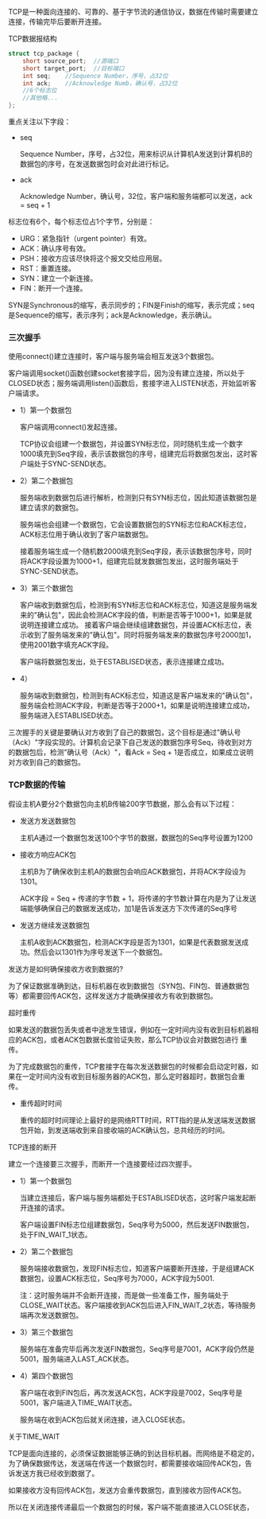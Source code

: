 TCP是一种面向连接的、可靠的、基于字节流的通信协议，数据在传输时需要建立连接，传输完毕后要断开连接。







TCP数据报结构

```c
struct tcp_package {
    short source_port;	//源端口
    short target_port;	//目标端口
    int seq;	//Sequence Number，序号，占32位
    int ack;	//Acknowledge Numb，确认号，占32位
    //6个标志位
    //其他略...
};
```

重点关注以下字段：

- seq

  Sequence Number，序号，占32位，用来标识从计算机A发送到计算机B的数据包的序号，在发送数据包时会对此进行标记。

- ack

  Acknowledge Number，确认号，32位，客户端和服务端都可以发送，ack = seq + 1

标志位有6个，每个标志位占1个字节，分别是：

-  URG：紧急指针（urgent pointer）有效。
-  ACK：确认序号有效。
-  PSH：接收方应该尽快将这个报文交给应用层。
-  RST：重置连接。
-  SYN：建立一个新连接。
-  FIN：断开一个连接。

SYN是Synchronous的缩写，表示同步的；FIN是Finish的缩写，表示完成；seq是Sequence的缩写，表示序列；ack是Acknowledge，表示确认。



### 三次握手

使用connect()建立连接时，客户端与服务端会相互发送3个数据包。

客户端调用socket()函数创建socket套接字后，因为没有建立连接，所以处于CLOSED状态；服务端调用listen()函数后，套接字进入LISTEN状态，开始监听客户端请求。

- 1）第一个数据包

  客户端调用connect()发起连接。

  TCP协议会组建一个数据包，并设置SYN标志位，同时随机生成一个数字1000填充到Seq字段，表示该数据包的序号，组建完后将数据包发出，这时客户端处于SYNC-SEND状态。

- 2）第二个数据包

  服务端收到数据包后进行解析，检测到只有SYN标志位，因此知道该数据包是建立请求的数据包。

  服务端也会组建一个数据包，它会设置数据包的SYN标志位和ACK标志位，ACK标志位用于确认收到了客户端数据包。

  接着服务端生成一个随机数2000填充到Seq字段，表示该数据包序号，同时将ACK字段设置为1000+1，组建完后就发数据包发出，这时服务端处于SYNC-SEND状态。

- 3）第三个数据包

  客户端收到数据包后，检测到有SYN标志位和ACK标志位，知道这是服务端发来的"确认包"，因此会检测ACK字段的值，判断是否等于1000+1，如果是就说明连接建立成功。
  接着客户端会继续组建数据包，并设置ACK标志位，表示收到了服务端发来的"确认包"。同时将服务端发来的数据包序号2000加1，使用2001数字填充ACK字段。

  客户端将数据包发出，处于ESTABLISED状态，表示连接建立成功。

- 4）

  服务端收到数据包，检测到有ACK标志位，知道这是客户端发来的"确认包"，服务端会检测ACK字段，判断是否等于2000+1，如果是说明连接建立成功，服务端进入ESTABLISED状态。

三次握手的关键是要确认对方收到了自己的数据包，这个目标是通过"确认号（Ack）"字段实现的。计算机会记录下自己发送的数据包序号Seq，待收到对方的数据包后，检测"确认号（Ack）"，看Ack = Seq + 1是否成立，如果成立说明对方收到自己的数据包。



### TCP数据的传输

假设主机A要分2个数据包向主机B传输200字节数据，那么会有以下过程：

- 发送方发送数据包

  主机A通过一个数据包发送100个字节的数据，数据包的Seq序号设置为1200

- 接收方响应ACK包

  主机B为了确保收到主机A的数据包会响应ACK数据包，并将ACK字段设为1301。

  ACK字段  = Seq + 传递的字节数 + 1，将传递的字节数计算在内是为了让发送端能够确保自己的数据发送成功，加1是告诉发送方下次传递的Seq序号

- 发送方继续发送数据包

  主机A收到ACK数据包，检测ACK字段是否为1301，如果是代表数据发送成功。然后会以1301作为序号发送下一个数据包。



发送方是如何确保接收方收到数据的?

为了保证数据准确到达，目标机器在收到数据包（SYN包、FIN包、普通数据包等）都需要回传ACK包，这样发送方才能确保接收方有收到数据包。



超时重传

如果发送的数据包丢失或者中途发生错误，例如在一定时间内没有收到目标机器相应的ACK包，或者ACK包数据长度验证失败，那么TCP协议会对数据包进行 重传。

为了完成数据包的重传，TCP套接字在每次发送数据包的时候都会启动定时器，如果在一定时间内没有收到目标服务器的ACK包，那么定时器超时，数据包会重传。

- 重传超时时间 

  重传的超时时间理论上最好的是网络RTT时间，RTT指的是从发送端发送数据包开始，到发送端收到来自接收端的ACK确认包，总共经历的时间。





TCP连接的断开

建立一个连接要三次握手，而断开一个连接要经过四次握手。

- 1）第一个数据包

  当建立连接后，客户端与服务端都处于ESTABLISED状态，这时客户端发起断开连接的请求。

  客户端设置FIN标志位组建数据包，Seq序号为5000，然后发送FIN数据包，处于FIN_WAIT_1状态。

- 2）第二个数据包

  服务端接收数据包，发现FIN标志位，知道客户端要断开连接，于是组建ACK数据包，设置ACK标志位，Seq序号为7000，ACK字段为5001.

  注：这时服务端并不会断开连接，而是做一些准备工作，服务端处于CLOSE_WAIT状态。客户端接收到ACK包后进入FIN_WAIT_2状态，等待服务端再次发送数据包。

- 3）第三个数据包

  服务端在准备完毕后再次发送FIN数据包，Seq序号是7001，ACK字段仍然是5001，服务端进入LAST_ACK状态。

- 4）第四个数据包

  客户端在收到FIN包后，再次发送ACK包，ACK字段是7002，Seq序号是5001，客户端进入TIME_WAIT状态。

  服务端在收到ACK包后就关闭连接，进入CLOSE状态。



关于TIME_WAIT

TCP是面向连接的，必须保证数据能够正确的到达目标机器。而网络是不稳定的， 为了确保数据传达，发送端在传送一个数据包时，都需要接收端回传ACK包，告诉发送方我已经收到数据了。

如果接收方没有回传ACK包，发送方会重传数据包，直到接收方回传ACK包。



所以在关闭连接传递最后一个数据包的时候，客户端不能直接进入CLOSE状态，







